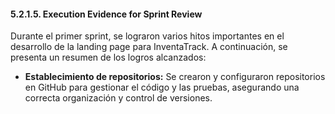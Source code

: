 #### 5.2.1.5. Execution Evidence for Sprint Review

Durante el primer sprint, se lograron varios hitos importantes en el desarrollo de la landing page para InventaTrack. A continuación, se presenta un resumen de los logros alcanzados:

* **Establecimiento de repositorios:** Se crearon y configuraron repositorios en GitHub para gestionar el código y las pruebas, asegurando una correcta organización y control de versiones.
